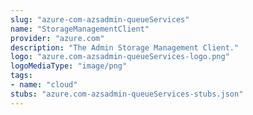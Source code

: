 ```yaml
---
slug: "azure-com-azsadmin-queueServices"
name: "StorageManagementClient"
provider: "azure.com"
description: "The Admin Storage Management Client."
logo: "azure.com-azsadmin-queueServices-logo.png"
logoMediaType: "image/png"
tags:
- name: "cloud"
stubs: "azure.com-azsadmin-queueServices-stubs.json"
---
```

